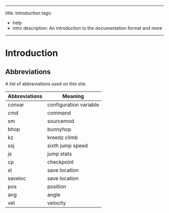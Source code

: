 
---
title: Introduction
tags: 
 - help
 - intro
description: An introduction to the documentation format and more
---

# Introduction

## Abbreviations

A list of abbreviations used on this site.

| Abbreviations | Meaning                |
| ------------- | ---------------------- |
| convar        | configuration variable |
| cmd           | command                |
| sm            | sourcemod              |
| bhop          | bunnyhop               |
| kz            | kreedz climb           |
| ssj           | sixth jump speed       |
| js            | jump stats             |
| cp            | checkpoint             |
| sl            | save location          |
| saveloc       | save location          |
| pos           | position               |
| ang           | angle                  |
| vel           | velocity               |
